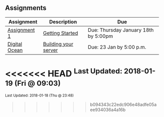 ## Assignments
| Assignment | Description | Due|
 | ------------|------------|------------|
 | [ Assignment 1 ](./A02) | [ Getting Started](./A02) | Due: Thursday January 18th by 5:00pm |
 | [ Digital Ocean ](./A02) | [ Building your server](./A02) | Due: 23 Jan by 5:00 p.m. |

<<<<<<< HEAD
<sup>Last Updated: 2018-01-19 (Fri @ 09:03)</sup>
=======
<sup>Last Updated: 2018-01-18 (Thu @ 23:48)</sup>
>>>>>>> b094343c22edc906e48adfe05aee934036a4a16b
